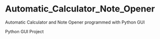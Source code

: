 # Automatic_Calculator_Note_Opener
Automatic Calculator and Note Opener programmed with Python GUI

Python GUI Project
